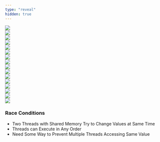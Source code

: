 ```yaml
---
type: "reveal"
hidden: true
---
```

<section>
    <img class="plain stretch" src="/cc410/images/10/410_10_race1_1.svg">
</section>
<section>
    <img class="plain stretch" src="/cc410/images/10/410_10_race1_2.svg">
</section>
<section>
    <img class="plain stretch" src="/cc410/images/10/410_10_race1_3.svg">
</section>
<section>
    <img class="plain stretch" src="/cc410/images/10/410_10_race1.svg">
</section>
<section>
    <img class="plain stretch" src="/cc410/images/10/410_10_race2_1.svg">
</section>
<section>
    <img class="plain stretch" src="/cc410/images/10/410_10_race2_2.svg">
</section>
<section>
    <img class="plain stretch" src="/cc410/images/10/410_10_race2_3.svg">
</section>
<section>
    <img class="plain stretch" src="/cc410/images/10/410_10_race2_4.svg">
</section>
<section>
    <img class="plain stretch" src="/cc410/images/10/410_10_race2_5.svg">
</section>
<section>
    <img class="plain stretch" src="/cc410/images/10/410_10_race2.svg">
</section>
<section>
    <img class="plain stretch" src="/cc410/images/10/410_10_race3_1.svg">
</section>
<section>
    <img class="plain stretch" src="/cc410/images/10/410_10_race3_2.svg">
</section>
<section>
    <img class="plain stretch" src="/cc410/images/10/410_10_race3_3.svg">
</section>
<section>
    <img class="plain stretch" src="/cc410/images/10/410_10_race3_4.svg">
</section>
<section>
    <img class="plain stretch" src="/cc410/images/10/410_10_race3_5.svg">
</section>
<section>
    <img class="plain stretch" src="/cc410/images/10/410_10_race3.svg">
</section>
<section>
    <h3>Race Conditions</h3>
    <ul>
        <li>Two Threads with Shared Memory Try to Change Values at Same Time</li>
        <li>Threads can Execute in Any Order</li>
        <li>Need Some Way to Prevent Multiple Threads Accessing Same Value</li>
    </ul>
</section>